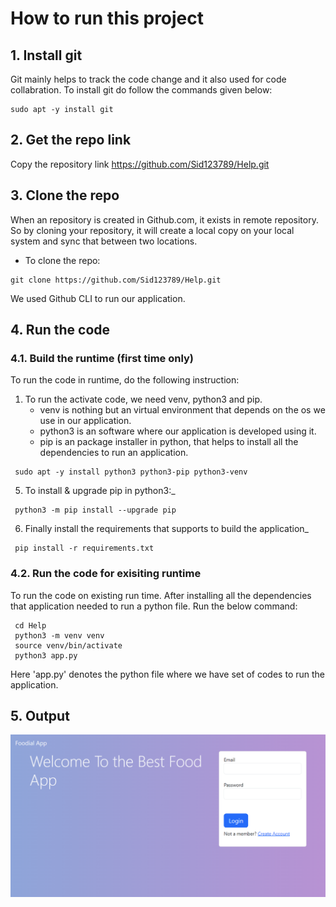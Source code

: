 # How to run this project

## __1. Install git__
 Git mainly helps to track the code change and it also used for code collabration.
 To install git do follow the commands given below:

```
sudo apt -y install git
```

## __2. Get the repo link__
Copy the repository link https://github.com/Sid123789/Help.git

## __3. Clone the repo__
When an repository is created in Github.com, it exists in remote repository. So by cloning your repository, it will create a local copy on your local system and sync that between two locations.
* To clone the repo:
 ```
 git clone https://github.com/Sid123789/Help.git
```
We used Github CLI to run our application.  

## __4. Run the code__
### __4.1. Build the runtime (first time only)__
To run the code in runtime, do the following instruction:
  1. To run the activate code, we need venv, python3 and pip.
        *  venv is nothing but an virtual environment that depends on the os we use in our application.
        *  python3 is an software where our application is developed using it.
        *  pip is an package installer in python, that helps to install all the dependencies to run an application.

   ```
    sudo apt -y install python3 python3-pip python3-venv
   ```
 
  5. To install & upgrade pip in python3:_
   ```
    python3 -m pip install --upgrade pip
   ```
  6. Finally install the requirements that supports to build the application_
   ```
    pip install -r requirements.txt
   ```

### __4.2. Run the code for exisiting runtime__ 
To run the code on existing run time. After installing all the dependencies that application needed to run a python file. Run the below command:
   ```
    cd Help
    python3 -m venv venv
    source venv/bin/activate
    python3 app.py
   ```
  Here 'app.py' denotes the python file where we have set of codes to run the application.


## __5. Output__ 
![](figs/fornt_page.png)
